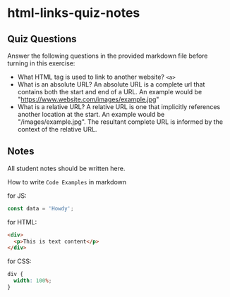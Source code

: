 # html-links-quiz-notes

## Quiz Questions

Answer the following questions in the provided markdown file before turning in this exercise:

- What HTML tag is used to link to another website?
  `<a>`
- What is an absolute URL?
  An absolute URL is a complete url that contains both the start and end of a URL. An example would be "https://www.website.com/images/example.jpg"
- What is a relative URL?
  A relative URL is one that implicitly references another location at the start. An example would be "/images/example.jpg". The resultant complete URL is informed by the context of the relative URL.

## Notes

All student notes should be written here.

How to write `Code Examples` in markdown

for JS:

```javascript
const data = 'Howdy';
```

for HTML:

```html
<div>
  <p>This is text content</p>
</div>
```

for CSS:

```css
div {
  width: 100%;
}
```
